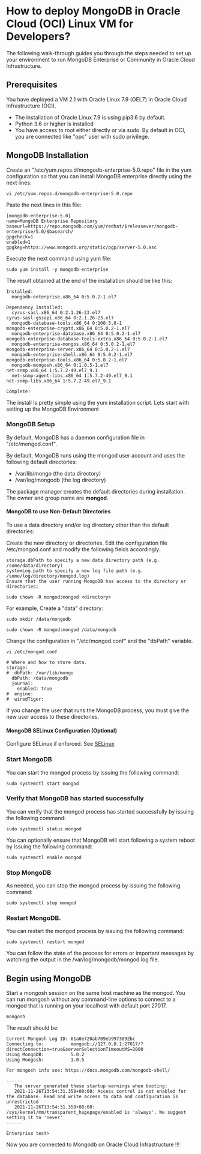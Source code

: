 # How to deploy MongoDB in Oracle Cloud (OCI) Linux VM for Developers?

The following walk-through guides you through the steps needed to set up your environment to run MongoDB Enterprise or Community in Oracle Cloud Infrastructure.

## Prerequisites

You have deployed a VM 2.1 with Oracle Linux 7.9 (OEL7) in Oracle Cloud Infrastructure (OCI).

- The installation of Oracle Linux 7.9 is using pip3.6 by default. 
- Python 3.6 or higher is installed
- You have access to root either directly or via sudo. By default in OCI, you are connected like "opc" user with sudo privilege.

## MongoDB Installation

Create an "/etc/yum.repos.d/mongodb-enterprise-5.0.repo" file in the yum configuration so that you can install MongoDB enterprise directly using the next lines:

```console
vi /etc/yum.repos.d/mongodb-enterprise-5.0.repo
```

Paste the next lines in this file:

```console
[mongodb-enterprise-5.0]
name=MongoDB Enterprise Repository
baseurl=https://repo.mongodb.com/yum/redhat/$releasever/mongodb-enterprise/5.0/$basearch/
gpgcheck=1
enabled=1
gpgkey=https://www.mongodb.org/static/pgp/server-5.0.asc
```
Execute the next command using yum file:

```console
sudo yum install -y mongodb-enterprise
```
The result obtained at the end of the installation should be like this:

```console
Installed:
  mongodb-enterprise.x86_64 0:5.0.2-1.el7

Dependency Installed:
  cyrus-sasl.x86_64 0:2.1.26-23.el7                                    cyrus-sasl-gssapi.x86_64 0:2.1.26-23.el7
  mongodb-database-tools.x86_64 0:100.5.0-1                            mongodb-enterprise-cryptd.x86_64 0:5.0.2-1.el7
  mongodb-enterprise-database.x86_64 0:5.0.2-1.el7                     mongodb-enterprise-database-tools-extra.x86_64 0:5.0.2-1.el7
  mongodb-enterprise-mongos.x86_64 0:5.0.2-1.el7                       mongodb-enterprise-server.x86_64 0:5.0.2-1.el7
  mongodb-enterprise-shell.x86_64 0:5.0.2-1.el7                        mongodb-enterprise-tools.x86_64 0:5.0.2-1.el7
  mongodb-mongosh.x86_64 0:1.0.5-1.el7                                 net-snmp.x86_64 1:5.7.2-49.el7_9.1
  net-snmp-agent-libs.x86_64 1:5.7.2-49.el7_9.1                        net-snmp-libs.x86_64 1:5.7.2-49.el7_9.1

Complete!
```

The install is pretty simple using the yum installation script.
Lets start with setting up the MongoDB Environment

### MongoDB Setup

By default, MongoDB has a daemon configuration file in "/etc/mongod.conf".

By default, MongoDB runs using the mongod user account and uses the following default directories:

- /var/lib/mongo (the data directory)
- /var/log/mongodb (the log directory)

The package manager creates the default directories during installation. The owner and group name are <b>mongod</b>.

#### MongoDB to use Non-Default Directories

To use a data directory and/or log directory other than the default directories:

Create the new directory or directories.
Edit the configuration file /etc/mongod.conf and modify the following fields accordingly:

```console
storage.dbPath to specify a new data directory path (e.g. /some/data/directory)
systemLog.path to specify a new log file path (e.g. /some/log/directory/mongod.log)
Ensure that the user running MongoDB has access to the directory or directories:

sudo chown -R mongod:mongod <directory>
```
For example, Create a "data" directory:

```console
sudo mkdir /data/mongodb 

sudo chown -R mongod:mongod /data/mongodb
```

Change the configuration in "/etc/mongod.conf" and the "dbPath" variable.

```console
vi /etc/mongod.conf

# Where and how to store data.
storage:
#  dbPath: /var/lib/mongo
  dbPath: /data/mongodb
  journal:
    enabled: true
#  engine:
#  wiredTiger:
```

If you change the user that runs the MongoDB process, you must give the new user access to these directories.

#### MongoDB SELinux Configuration (Optional)

Configure SELinux if enforced. See [SELinux](https://docs.mongodb.com/manual/tutorial/install-mongodb-on-red-hat/#std-label-install-rhel-configure-selinux)

### Start MongoDB

You can start the mongod process by issuing the following command:

```console
sudo systemctl start mongod
```

### Verify that MongoDB has started successfully

You can verify that the mongod process has started successfully by issuing the following command:

```console
sudo systemctl status mongod
```

You can optionally ensure that MongoDB will start following a system reboot by issuing the following command:

```console
sudo systemctl enable mongod
```
### Stop MongoDB
As needed, you can stop the mongod process by issuing the following command:

```console
sudo systemctl stop mongod
```

### Restart MongoDB.
You can restart the mongod process by issuing the following command:

```console
sudo systemctl restart mongod
```

You can follow the state of the process for errors or important messages by watching the output in the /var/log/mongodb/mongod.log file.

## Begin using MongoDB

Start a mongosh session on the same host machine as the mongod. You can run mongosh without any command-line options to connect to a mongod that is running on your localhost with default port 27017.


```console
mongosh
```

The result should be:

```console
Current Mongosh Log ID: 61a0e720ab709eb9973092bc
Connecting to:          mongodb://127.0.0.1:27017/?directConnection=true&serverSelectionTimeoutMS=2000
Using MongoDB:          5.0.2
Using Mongosh:          1.0.5

For mongosh info see: https://docs.mongodb.com/mongodb-shell/

------
   The server generated these startup warnings when booting:
   2021-11-26T13:54:31.358+00:00: Access control is not enabled for the database. Read and write access to data and configuration is unrestricted
   2021-11-26T13:54:31.358+00:00: /sys/kernel/mm/transparent_hugepage/enabled is 'always'. We suggest setting it to 'never'
------

Enterprise test>
```

Now you are connected to Mongodb on Oracle Cloud Infrastructure !!!


